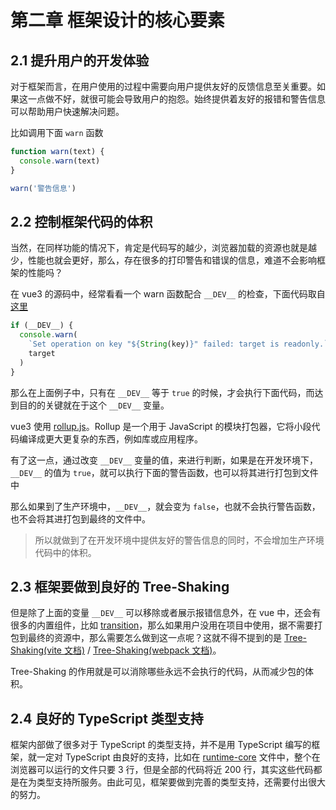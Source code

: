 # 第二章 框架设计的核心要素

## 2.1 提升用户的开发体验

对于框架而言，在用户使用的过程中需要向用户提供友好的反馈信息至关重要。如果这一点做不好，就很可能会导致用户的抱怨。始终提供着友好的报错和警告信息可以帮助用户快速解决问题。

比如调用下面 `warn` 函数

```js
function warn(text) {
  console.warn(text)
}

warn('警告信息')
```

## 2.2 控制框架代码的体积

当然，在同样功能的情况下，肯定是代码写的越少，浏览器加载的资源也就是越少，性能也就会更好，那么，存在很多的打印警告和错误的信息，难道不会影响框架的性能吗？

在 vue3 的源码中，经常看看一个 warn 函数配合 `__DEV__` 的检查，下面代码取自[这里](https://github.com/vuejs/core/blob/main/packages/reactivity/src/baseHandlers.ts)

```js
if (__DEV__) {
  console.warn(
    `Set operation on key "${String(key)}" failed: target is readonly.`,
    target
  )
}
```

那么在上面例子中，只有在 `__DEV__` 等于 `true` 的时候，才会执行下面代码，而达到目的的关键就在于这个 `__DEV__` 变量。

vue3 使用 [rollup.js](https://github.com/rollup/rollup)。Rollup 是一个用于 JavaScript 的模块打包器，它将小段代码编译成更大更复杂的东西，例如库或应用程序。

有了这一点，通过改变 `__DEV__` 变量的值，来进行判断，如果是在开发环境下，`__DEV__` 的值为 `true`，就可以执行下面的警告函数，也可以将其进行打包到文件中

那么如果到了生产环境中，`__DEV__`，就会变为 `false`，也就不会执行警告函数，也不会将其进打包到最终的文件中。

> 所以就做到了在开发环境中提供友好的警告信息的同时，不会增加生产环境代码中的体积。

## 2.3 框架要做到良好的 Tree-Shaking

但是除了上面的变量 `__DEV__` 可以移除或者展示报错信息外，在 vue 中，还会有很多的内置组件，比如 [transition](https://staging-cn.vuejs.org/api/built-in-components.html#transition)，那么如果用户没用在项目中使用，据不需要打包到最终的资源中，那么需要怎么做到这一点呢？这就不得不提到的是 [Tree-Shaking(vite 文档)](https://vitejs.dev/guide/ssr.html#source-structure) / [Tree-Shaking(webpack 文档)](https://webpack.js.org/guides/tree-shaking/)。

Tree-Shaking 的作用就是可以消除哪些永远不会执行的代码，从而减少包的体积。

## 2.4 良好的 TypeScript 类型支持

框架内部做了很多对于 TypeScript 的类型支持，并不是用 TypeScript 编写的框架，就一定对 TypeScript 由良好的支持，比如在 [runtime-core](https://github.com/vuejs/core/blob/main/packages/runtime-core/src/apiDefineComponent.ts) 文件中，整个在浏览器可以运行的文件只要 3 行，但是全部的代码将近 200 行，其实这些代码都是在为类型支持所服务。由此可见，框架要做到完善的类型支持，还需要付出很大的努力。
